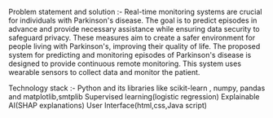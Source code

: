 Problem statement and solution :-
Real-time monitoring systems are crucial for individuals with Parkinson's disease.
The goal is to predict episodes in advance and provide necessary assistance while ensuring data security to safeguard privacy.
These measures aim to create a safer environment for people living with Parkinson's, improving their quality of life.
The proposed system for predicting and monitoring episodes of Parkinson's disease is designed to provide continuous remote monitoring.
This system uses wearable sensors to collect data and monitor the patient.

Technology stack :-
Python and its libraries like scikit-learn , numpy, pandas and matplotlib,smtplib
Supervised learning(logistic regression)
Explainable AI(SHAP explanations)
User Interface(html,css,Java script)
